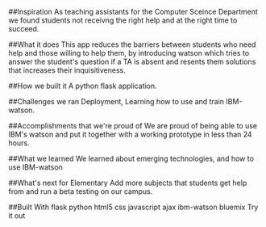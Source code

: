 ##Inspiration
As teaching assistants for the Computer Sceince Department we found students not receivng the right help and at the right time to succeed.

##What it does
This app reduces the barriers between students who need help and those willing to help them, by introducing watson which tries to answer the student's question if a TA is absent and resents them solutions that increases their inquisitiveness.

##How we built it
A python flask application.

##Challenges we ran
Deployment, Learning how to use and train IBM-watson.

##Accomplishments that we're proud of
We are proud of being able to use IBM's watson and put it together with a working prototype in less than 24 hours.

##What we learned
We learned about emerging technologies, and how to use IBM-watson

##What's next for Elementary
Add more subjects that students get help from and run a beta testing on our campus.

##Built With
flask
python
html5
css
javascript
ajax
ibm-watson
bluemix
Try it out
